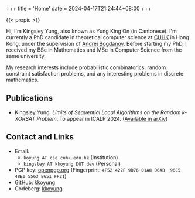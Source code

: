 +++
title = 'Home'
date = 2024-04-17T21:24:44+08:00
+++

{{< propic >}}

Hi, I'm Kingsley Yung, also known as Yung King On (in Cantonese). I'm currently a PhD candidate in theoretical computer science at [CUHK](https://www.cuhk.edu.hk) in Hong Kong, under the supervision of [Andrej Bogdanov](https://andrejb.net/).
Before starting my PhD, I received my BSc in Mathematics and MSc in Computer Science from the same university.

My research interests include probabilistic combinatorics, random constraint satisfaction problems, and any interesting problems in discrete mathematics.

## Publications

- Kingsley Yung. *Limits of Sequential Local Algorithms on the Random k-XORSAT Problem*. To appear in ICALP 2024. ([Available in arXiv](https://arxiv.org/abs/2404.17775))

## Contact and Links

- Email:
    - `koyung AT cse.cuhk.edu.hk` (Institution)
    - `kingsley AT kkoyung DOT dev` (Personal)
- PGP key: [openpgp.org](https://keys.openpgp.org/search?q=kingsley%40kkoyung.dev) (Fingerprint: `4F52 422F 9D76 01A8 D6AB  96C5 48E0 5563 B651 FF21`)
- GitHub: [kkoyung](https://github.com/kkoyung)
- Codeberg: [kkoyung](https://codeberg.org/kkoyung)
